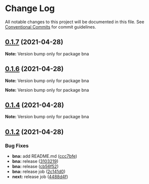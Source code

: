 # Change Log

All notable changes to this project will be documented in this file.
See [Conventional Commits](https://conventionalcommits.org) for commit guidelines.

## [0.1.7](https://github.com/robot-ux/bna/compare/v0.1.5...v0.1.7) (2021-04-28)

**Note:** Version bump only for package bna





## [0.1.6](https://github.com/robot-ux/bna/compare/v0.1.5...v0.1.6) (2021-04-28)

**Note:** Version bump only for package bna







**Note:** Version bump only for package bna





## [0.1.4](https://github.com/robot-ux/bna/compare/v0.1.5...v0.1.4) (2021-04-28)

**Note:** Version bump only for package bna





## [0.1.2](https://github.com/robot-ux/bna/compare/v0.3.0...v0.1.2) (2021-04-28)


### Bug Fixes

* **bna:** add README.md ([ccc7bfe](https://github.com/robot-ux/bna/commit/ccc7bfe7ea5249968c745da3697cc1067a0e7d5b))
* **bna:** release ([3103219](https://github.com/robot-ux/bna/commit/31032194cb60f6b8f5060076eb26fce73fd88b35))
* **bna:** release ([cb56f52](https://github.com/robot-ux/bna/commit/cb56f5281eb757fdbaeefca6e5b90794e2a8b15b))
* **bna:** release job ([2c141d0](https://github.com/robot-ux/bna/commit/2c141d03244aafa525635f62b21d759336897eac))
* **next:** release job ([4488d4f](https://github.com/robot-ux/bna/commit/4488d4f183e5f59f017d48caf4c1e8cb506d02b9))

